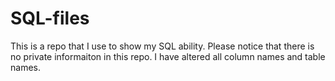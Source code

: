 # SQL-files
This is a repo that I use to show my SQL ability. Please notice that there is no private informaiton in this repo. I have altered all column names and table names.
